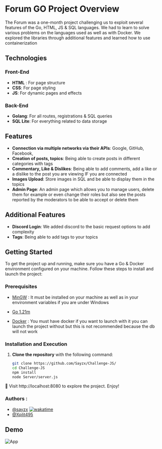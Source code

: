 # Forum GO Project Overview

The Forum was a one-month project challenging us to exploit several features of the Go, HTML, JS & SQL languages. We had to learn to solve various problems on the languages ​​used as well as with Docker. We explored the libraries through additional features and learned how to use containerization

## Technologies

### Front-End

- **HTML** : For page structure
- **CSS**: For page styling
- **JS**: For dynamic pages and effects

### Back-End

- **Golang**: For all routes, registrations & SQL queries
- **SQL Lite**: For everything related to data storage

## Features

- **Connection via multiple networks via their APIs**: Google, GitHub, Facebook, 
- **Creation of posts, topics**: Being able to create posts in different categories with tags
- **Commentary, Like & Dislikes**: Being able to add comments, add a like or a dislike to the post you are viewing IF you are connected
- **Images Upload**: Store images in SQL and be able to display them in the topics
- **Admin Page**: An admin page which allows you to manage users, delete them for example or even change their roles but also see the posts reported by the moderators to be able to accept or delete them




## Additional Features

- **Discord Login**: We added discord to the basic request options to add complexity
- **Tags**: Being able to add tags to your topics

## Getting Started


To get the project up and running, make sure you have a Go & Docker environment configured on your machine. Follow these steps to install and launch the project:

### Prerequisites

- [MinGW](https://sourceforge.net/projects/mingw/) : It must be installed on your machine as well as in your environment variables if you are under Windows
- [Go 1.21m](https://go.dev/dl/go1.21.12.src.tar.gz)

- [Docker](https://www.docker.com/) : You must have docker if you want to launch with it you can launch the project without but this is not recommended because the db will not work

### Installation and Execution

1. **Clone the repository** with the following command:

   ```bash
   git clone https://github.com/Sayzx/Challenge-JS/
   cd Challenge-JS
   npm install
   node Server/server.js
   ```

👏 Visit http://localhost:8080 to explore the project. Enjoy!

### Authors : 

- [@sayzx](https://www.github.com/sayzx) [![wakatime](https://wakatime.com/badge/user/018d13a0-dea5-424f-9eef-3afdc71ebf87/project/018dacdc-1ebd-4c10-a5d7-2c183e8952c0.svg)](https://wakatime.com/badge/user/018d13a0-dea5-424f-9eef-3afdc71ebf87/project/018dacdc-1ebd-4c10-a5d7-2c183e8952c0)
- [@Xplit495](https://www.github.com/Xplit495)

## Demo





![App](https://media.discordapp.net/attachments/1235943740385001532/1248999126406795324/image.png?ex=6665b495&is=66646315&hm=4fe881e248f9dafbe9e4e646ab88a1f0d608b9718cb2253b8c619f3035831000&=&format=webp&quality=lossless&width=1336&height=671)



